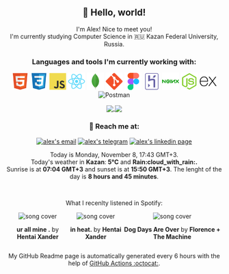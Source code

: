 <div page align="center">
<h2>👋 Hello, world!</h2>
<p>
I'm Alex! Nice to meet you! <br>
I'm currently studying Computer Science in 🇷🇺 Kazan Federal University, Russia. 
</p>
<h3>Languages and tools I'm currently working with:</h3> 
<p>
<img alt="HTML" width="40px" src="https://raw.githubusercontent.com/devicons/devicon/master/icons/html5/html5-original.svg"/>
<img alt="CSS" width="40px" src="https://raw.githubusercontent.com/devicons/devicon/master/icons/css3/css3-original.svg"/>
<img alt="JavaScript" width="40px" src="https://raw.githubusercontent.com/devicons/devicon/master/icons/javascript/javascript-original.svg"/>
<img alt="React" width="40px" src="https://raw.githubusercontent.com/devicons/devicon/master/icons/react/react-original.svg"/>
<img alt="Mongo" width="40px" src="https://raw.githubusercontent.com/devicons/devicon/master/icons/mongodb/mongodb-original.svg"/>
<img alt="Git" width="40px" src="https://raw.githubusercontent.com/devicons/devicon/master/icons/git/git-original.svg"/>
<img alt="Figma" width="40px" src="https://raw.githubusercontent.com/devicons/devicon/master/icons/figma/figma-original.svg"/>
<img alt="Heroku" width="40px" src="https://raw.githubusercontent.com/devicons/devicon/master/icons/heroku/heroku-original.svg"/>
<img alt="Nginx" width="40px" src="https://raw.githubusercontent.com/devicons/devicon/master/icons/nginx/nginx-original.svg"/>
<img alt="Nodejs" width="40px" src="https://raw.githubusercontent.com/devicons/devicon/master/icons/nodejs/nodejs-original.svg"/>
<img alt="Express" width="40px" src="https://raw.githubusercontent.com/devicons/devicon/master/icons/express/express-original.svg"/>
<img alt="Postman" width="40px" src="https://logowiki.net/uploads/logo/p/postman.svg"/>

<br>

<div class="github-stats">
<a href="https://github.com/vakhitovalex" target="_blank">
<img align="center" height="135px"  src="https://github-readme-stats.vercel.app/api/top-langs/?username=vakhitovalex&layout=compact&bg_color=0,f2fcfe,1c92d2&title_color=383535&text_color=383535" />
</a>
<a href="https://github.com/vakhitovalex" target="_blank">
  <img align="center" height="135px"  src="https://github-readme-stats.vercel.app/api?username=vakhitovalex&count_private=true&show_icons=true&bg_color=0,1c92d2,f2fcfe&title_color=383535&text_color=383535&hide=stars,issues,contribs&icon_color=383535" />
</a>
<br>
</div>       

<h3>📱 Reach me at:</h3>
<p>
<a href="mailto:vakhitovalex@gmail.com" target="_blank"><img src="https://upload.wikimedia.org/wikipedia/commons/7/7e/Gmail_icon_%282020%29.svg" alt="alex's email" height="30" width="40" /></a>
<a href="https://t.me/vakhal" target="_blank"><img src="https://upload.wikimedia.org/wikipedia/commons/8/82/Telegram_logo.svg" alt="alex's telegram" height="30" width="40" /></a>
<a href="https://linkedin.com/in/alex-vakhitov" target="_blank"><img src="https://content.linkedin.com/content/dam/me/business/en-us/amp/brand-site/v2/bg/LI-Bug.svg.original.svg" alt="alex's linkedin page" height="30" width="40" /></a>
<br>
</p>

<p>Today is Monday, November 8, 17:43 GMT+3.
<br>Today's weather in <b>Kazan</b>: <b>5°C</b> and <b>Rain:cloud_with_rain:.</b>
<br>Sunrise is at <b>07:04 GMT+3</b> and sunset is at <b>15:50 GMT+3</b>. The lenght of the day is <b>8 hours and 45 minutes</b>.</p>
<br>
<div class="music">
  <p class="music__header">What I recenlty listened in Spotify:</p>
  <div class="music__list" style="display: flex; justify-content: space-between">
    <div class="music__song">
    <img src=https:&#x2F;&#x2F;i.scdn.co&#x2F;image&#x2F;ab67616d00004851de8b47136cd4ace8bb6c49a3 alt="song cover" title="2021-11-03T11:21:46.628Z"></p>
    <p> <b>ur all mine .</b> by <b>Hentai Xander</b></p>
  </div>
  <div class="music__song">
    <img src=https:&#x2F;&#x2F;i.scdn.co&#x2F;image&#x2F;ab67616d0000485100ee85ec759d9cb6bf6ee579 alt="song cover" title="2021-11-03T11:21:46.628Z"></p>
    <p> <b>in heat.</b> by <b>Hentai Xander</b></p>
  </div>
  <div class="music__song">
    <img src=https:&#x2F;&#x2F;i.scdn.co&#x2F;image&#x2F;ab67616d00004851003f81b1f4246362638e682d alt="song cover" title="2021-11-03T11:21:46.628Z"></p>
    <p> <b>Dog Days Are Over</b> by <b>Florence + The Machine</b></p>
  </div>
  </div>
</div>
<p>My GitHub Readme page is automatically generated every 6 hours with the help of <a href="https://github.com/features/actions" target="_blank" > GitHub Actions :octocat:</a>.</p>
</div>